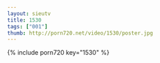 ```yaml
--- 
layout: sieutv
title: 1530
tags: ["001"]
thumb: http://porn720.net/video/1530/poster.jpg
---
```

{% include porn720 key="1530" %} 
